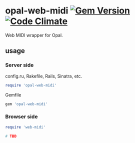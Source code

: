 # opal-web-midi [![Gem Version](https://badge.fury.io/rb/opal-web-midi.svg)](http://badge.fury.io/rb/opal-web-midi) [![Code Climate](https://codeclimate.com/github/fazibear/opal-web-midi/badges/gpa.svg)](https://codeclimate.com/github/fazibear/opal-web-midi)

Web MIDI wrapper for Opal.

## usage

### Server side
config.ru, Rakefile, Rails, Sinatra, etc.

```ruby
require 'opal-web-midi'
```

Gemfile

```ruby
gem 'opal-web-midi'
```

### Browser side

```ruby
require 'web-midi'

# TBD
```
